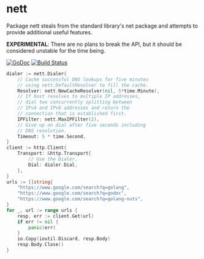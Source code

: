 nett
====

Package nett steals from the standard library's net package and attempts to provide additional useful features.

**EXPERIMENTAL**: There are no plans to break the API, but it should be considered unstable for the time being.

[![GoDoc](https://godoc.org/github.com/abursavich/nett?status.svg)](https://godoc.org/github.com/abursavich/nett) [![Build Status](https://travis-ci.org/abursavich/nett.svg?branch=master)](https://travis-ci.org/abursavich/nett)

```Go
dialer := nett.Dialer{
    // Cache successful DNS lookups for five minutes
    // using nett.DefaultResolver to fill the cache.
    Resolver: nett.NewCacheResolver(nil, 5*time.Minute),
    // If host resolves to multiple IP addresses,
    // dial two concurrently splitting between
    // IPv4 and IPv6 addresses and return the
    // connection that is established first.
    IPFilter: nett.MaxIPFilter(2),
    // Give up on dial after five seconds including
    // DNS resolution.
    Timeout: 5 * time.Second,
}
client := http.Client{
    Transport: &http.Transport{
        // Use the Dialer.
        Dial: dialer.Dial,
    },
}
urls := []string{
    "https://www.google.com/search?q=golang",
    "https://www.google.com/search?q=godoc",
    "https://www.google.com/search?q=golang-nuts",
}
for _, url := range urls {
    resp, err := client.Get(url)
    if err != nil {
        panic(err)
    }
    io.Copy(ioutil.Discard, resp.Body)
    resp.Body.Close()
}
```

